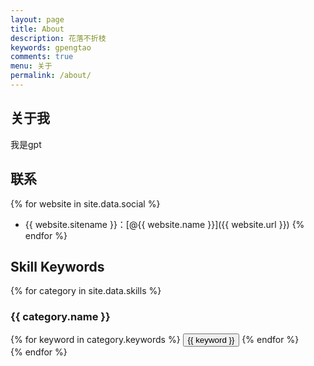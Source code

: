 ```yaml
---
layout: page
title: About
description: 花落不折枝
keywords: gpengtao
comments: true
menu: 关于
permalink: /about/
---
```


## 关于我

我是gpt

## 联系

{% for website in site.data.social %}
* {{ website.sitename }}：[@{{ website.name }}]({{ website.url }})
{% endfor %}

## Skill Keywords

{% for category in site.data.skills %}

### {{ category.name }}
<div class="btn-inline">
{% for keyword in category.keywords %}
<button class="btn btn-outline" type="button">{{ keyword }}</button>
{% endfor %}
</div>
{% endfor %}
